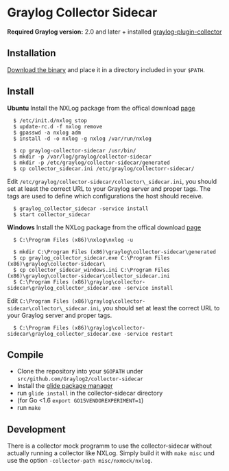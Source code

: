 # Graylog Collector Sidecar

**Required Graylog version:** 2.0 and later + installed [graylog-plugin-collector](https://github.com/Graylog2/graylog-plugin-collector/blob/master/README.md)

Installation
------------

[Download the binary](https://github.com/Graylog2/collector-sidecar/releases) and place it in a directory included in your `$PATH`.

Install
-------

**Ubuntu**
Install the NXLog package from the offical download [page](https://nxlog.org/products/nxlog-community-edition/download)

```
  $ /etc/init.d/nxlog stop
  $ update-rc.d -f nxlog remove
  $ gpasswd -a nxlog adm
  $ install -d -o nxlog -g nxlog /var/run/nxlog
 
  $ cp graylog-collector-sidecar /usr/bin/
  $ mkdir -p /var/log/graylog/collector-sidecar
  $ mkdir -p /etc/graylog/collector-sidecar/generated
  $ cp collector_sidecar.ini /etc/graylog/collectorr-sidecar/
```

Edit `/etc/graylog/collector-sidecar/collector\_sidecar.ini`, you should set at least the correct URL to your Graylog server and proper tags.
The tags are used to define which configurations the host should receive.

```
  $ graylog_collector_sidecar -service install
  $ start collector_sidecar
```

**Windows**
Install the NXLog package from the offical download [page](https://nxlog.org/products/nxlog-community-edition/download)

```
  $ C:\Program Files (x86)\nxlog\nxlog -u

  $ mkdir C:\Program Files (x86)\graylog\collector-sidecar\generated
  $ cp graylog_collector_sidecar.exe C:\Program Files (x86)\graylog\collector-sidecar\
  $ cp collector_sidecar_windows.ini C:\Program Files (x86)\graylog\collector-sidecar\collector_sidecar.ini
  $ C:\Program Files (x86)\graylog\collector-sidecar\graylog_collector_sidecar.exe -service install
```

Edit `C:\Program Files (x86)\graylog\collector-sidecar\collector\_sidecar.ini`, you should set at least the correct URL to your Graylog server and proper tags.

```
  $ C:\Program Files (x86)\graylog\collector-sidecar\graylog_collector_sidecar.exe -service restart
```

Compile
-------

  * Clone the repository into your `$GOPATH` under `src/github.com/Graylog2/collector-sidecar`
  * Install the [glide package manager](https://glide.sh)
  * run `glide install` in the collector-sidecar directory
  * (for Go <1.6 `export GO15VENDOREXPERIMENT=1`)
  * run `make`

Development
-----------

There is a collector mock programm to use the collector-sidecar without actually running a collector like NXLog. Simply build it with
`make misc` und use the option `-collector-path misc/nxmock/nxlog`.
